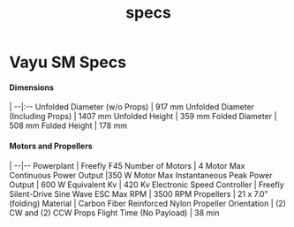 ﻿---
title: specs
---

# Vayu SM Specs
#### Dimensions
|
--|:--
Unfolded Diameter (w/o Props) | 917 mm
Unfolded Diameter (Including Props) | 1407 mm
Unfolded Height | 359 mm
Folded Diameter | 508 mm
Folded Height | 178 mm

#### Motors and Propellers
|
--|--
Powerplant | Freefly F45
Number of Motors | 4
Motor Max Continuous Power Output |350 W
Motor Max Instantaneous Peak Power Output | 600 W
Equivalent Kv | 420 Kv
Electronic Speed Controller | Freefly Silent-Drive Sine Wave ESC
Max RPM | 3500 RPM
Propellers | 21 x 7.0" (folding)
Material | Carbon Fiber Reinforced Nylon
Propeller Orientation | (2) CW and (2) CCW Props
Flight Time (No Payload) | 38 min